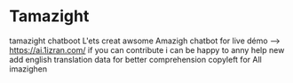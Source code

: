 # Tamazight
tamazight chatboot
L'ets creat awsome Amazigh chatbot
for live démo --> https://ai.1izran.com/
if you can contribute i can be happy to anny help
new add english translation data for better comprehension
copyleft for All imazighen
